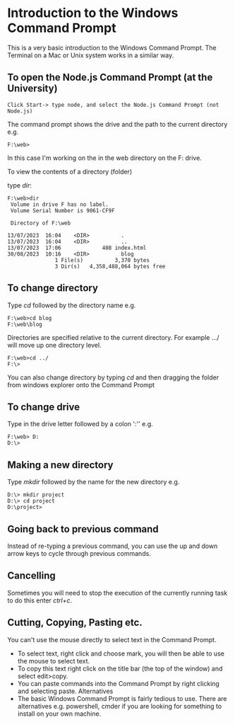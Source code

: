 # Introduction to the Windows Command Prompt

This is a very basic introduction to the Windows Command Prompt. The Terminal on a Mac or Unix system works in a similar way.

## To open the Node.js Command Prompt (at the University)
```
Click Start-> type node, and select the Node.js Command Prompt (not Node.js)
```
The command prompt shows the drive and the path to the current directory e.g.
```
F:\web>
```
In this case I'm working on the in the web directory on the F: drive.

To view the contents of a directory (folder)

type *dir*:
```
F:\web>dir
 Volume in drive F has no label.
 Volume Serial Number is 9061-CF9F

 Directory of F:\web

13/07/2023  16:04    <DIR>          .
13/07/2023  16:04    <DIR>          ..
13/07/2023  17:06             408 index.html
30/08/2023  10:16    <DIR>          blog
               1 File(s)          3,370 bytes
               3 Dir(s)   4,358,488,064 bytes free
```

## To change directory
Type *cd* followed by the directory name e.g.

```
F:\web>cd blog
F:\web\blog
```

Directories are specified relative to the current directory. For example …/ will move up one directory level.
```
F:\web>cd ../
F:\>
 ```

You can also change directory by typing *cd* and then dragging the folder from windows explorer onto the Command Prompt

## To change drive
Type in the drive letter followed by a colon ':'' e.g.

```
F:\web> D:
D:\>
```
## Making a new directory
Type *mkdir* followed by the name for the new directory e.g.

```
D:\> mkdir project
D:\> cd project
D:\project>
```

## Going back to previous command
Instead of re-typing a previous command, you can use the up and down arrow keys to cycle through previous commands.

## Cancelling
Sometimes you will need to stop the execution of the currently running task to do this enter *ctrl+c*.

## Cutting, Copying, Pasting etc.
You can't use the mouse directly to select text in the Command Prompt.

* To select text, right click and choose mark, you will then be able to use the mouse to select text.
* To copy this text right click on the title bar (the top of the window) and select edit>copy.
* You can paste commands into the Command Prompt by right clicking and selecting paste.
Alternatives
* The basic Windows Command Prompt is fairly tedious to use. There are alternatives e.g. powershell, cmder if you are looking for something to install on your own machine.
